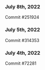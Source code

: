 ### July 8th, 2022

Commit #251924

### July 5th, 2022

Commit #314353


### July 4th, 2022

Commit #72281
